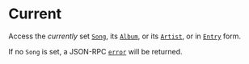 # Current
Access the _currently_ set [`Song`](/common-objects/song.md), its [`Album`](/common-objects/album.md), or its [`Artist`](/common-objects/artist.md), or in [`Entry`](/common-objects/entry.md) form.

If no `Song` is set, a JSON-RPC [`error`](/json-rpc/json-rpc.md#example-json-rpc-20-failed-response) will be returned.
